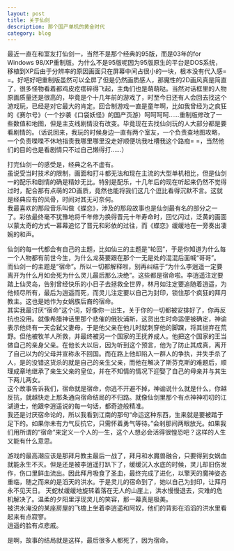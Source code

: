 ```yaml
---
layout: post
title: 关于仙剑
description: 那个国产单机的黄金时代
category: blog
---
```

最近一直在和室友打仙剑一，当然不是那个经典的95版，而是03年的for Windows 98/XP重制版。为什么不是95版呢因为95版原生的平台是DOS系统，移植到XP后由于分辨率的原因画面只在屏幕中间占很小的一块，根本没有代入感= =。好吧好吧重制版虽然可以全屏了但是仍然画质感人，那魔性的2D画风真是简直了，很多怪物看着都鸡皮疙瘩碎得飞起，主角们也是萌萌哒。当然对话框里的人物原画质量还是很高的，毕竟是个十几年前的游戏了，时至今日还有人会回去找这个游戏玩，已经是对它最大的肯定。回合制游戏一直是童年啊，比如我曾经为之疯狂的《赛尔号》（一个抄袭《口袋妖怪》的国产页游）呵呵呵呵……重制版修改了一些数值和地图，但是主支线剧情没有改变。毕竟现在去找仙剑玩的人大部分都是要看剧情的。（话说回来，我玩的时候身边一直有两个室友，一个负责查地图攻略，一个负责喋喋不休地指责我哪里哪里没走好顺便坑我吐槽我这个路痴= =，当然他们的目的也是看剧情只不过自己懒得打……）

打完仙剑一的感受是，经典之名不虚有。  
虽说受当时技术的限制，画面和打斗都无法和现在主流的大型单机相比，但是仙剑一的配乐和剧情的确是精妙无比。特别是配乐，十几年后的现在听起来仍然不觉得过时，配合那有点萌的2D画质，竟然也能将我们这几个逗比看得沉默不言。这就是经典应有的风骨，时间对其无可奈何。  
我最喜欢的那段音乐叫做《蝶恋》，涉及的那段故事也是仙剑最有名的部分之一了。彩依最终毫不犹豫地将千年修为换得晋元十年寿命时，回忆闪过，泛黄的画面以蒙太奇的方式一幕幕追忆了晋元和彩依的过往，而《蝶恋》缓缓地在一旁奏出凄婉的和声。  

仙剑的每一代都会有自己的主题，比如仙三的主题是“轮回”，于是你知道为什么每一个人物都有前世今生，为什么龙葵要跟在那个一无是处的混混后面喊“哥哥”。  
而仙剑一的主题是“宿命”。所以一切都解释啦，别再纠结于“为什么李逍遥一定要离开为什么月如会死为什么灵儿最后那么决绝”。这些都是宿命啦。李逍遥注定要踏上仙灵岛，告别曾经快乐的小日子去拯救全世界，林月如注定要追随着逍遥，为他倾尽所有，最后为逍遥而死，而灵儿注定要以自己为封印，锁住那个疯狂的拜月教主。这也是她作为女娲族后裔的宿命。  
其实我最讨厌“宿命”这个词，好像你一出生，关于你的一切都被安排好了，你再反抗也没用。就像希腊神话里那个悲催的俄狄浦斯，这货出生时命运便被确定，神谕表示他终有一天会弑父妻母，于是他父亲在他儿时就刺穿他的脚踝，将其抛弃在荒野。但他被牧羊人所救，并最终被另一个国家的王抚养成人。他把这个国家的王当做自己的亲身父亲。在他长大以后，因为听到这个预言，他为了防止其成真，离开了自己以为的父母并宣称永不回国。而在路上他却陷入一群人的争执，并失手杀了人，是的没错这货杀的就是自己的亲生父亲，而他在解决了斯芬克斯的难题后，顺理成章地继承了亲生父亲的皇位，并在不知情的情况下迎娶了自己的母亲并与其生下两儿两女。  
这个故事告诉我们，宿命就是宿命，你逃不开避不掉，神谕说什么就是什么，你越反抗，就越快走上那条通向宿命结局的不归路。就像仙剑里那个有点神神叨叨的江湖道士，他跟李逍遥说的每一句话，都奇迹般精准。  
我还是讨厌宿命论的，所以我看到江南的那句“命运这种东西，生来就是要被踏于足下的。如果你未有力气反抗它，只需怀着勇气等待。”会刹那间两眼放光。如果我们用所谓的“宿命”来定义一个人的一生，这个人想必会活得很惶恐吧？这样的人生又能有什么意思。  
 
游戏的最高潮应该是那拜月教主最后一战了，拜月和水魔兽融合，只要得到女娲血就能永生不灭。但是还是被李逍遥打趴下了，缓缓沉入水底的时候，灵儿却旧伤发作，伤口里鲜血流出。因此拜月吸食了圣血，最终完成了进化，以擎天的魔神姿态重临，随之而来的是滔天的洪水。于是灵儿的宿命到了，她以自己为封印，让拜月永不见天日。
天蛇杖缓缓地旋转着落在无人的山崖上，洪水慢慢退去，灾难的危机解决了。温柔的夕阳里浮现灵儿的笑容，那一幕真是极美。  
被洪水淹没的某座房屋的飞檐上坐着李逍遥和阿奴，他们的背影在滔滔的洪水里看起来有点寂寥。  
逍遥的脸有点悲戚。  

是啊，故事的结局就是这样，最后很多人都死了，因为宿命。
